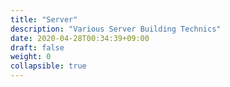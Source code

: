 ```yaml
---
title: "Server"
description: "Various Server Building Technics"
date: 2020-04-28T00:34:39+09:00
draft: false
weight: 0
collapsible: true
---
```



